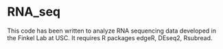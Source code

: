 # RNA_seq

This code has been written to analyze RNA sequencing data developed in the Finkel Lab at USC. 
It requires R packages edgeR, DEseq2, Rsubread.


